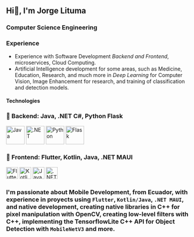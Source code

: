 ## Hi👋, I'm Jorge Lituma

### Computer Science Engineering

### Experience
- Experience with Software Development *Backend and Frontend*, microservices, Cloud Computing.
- Artificial Intelligence development for some areas, such as Medicine, Education, Research, and much more in *Deep Learning* for Computer Vision, Image Enhancement for research, and training of classification and detection models.

#### Technologies
### 🧠 Backend: Java, .NET C#, Python Flask  
<p> 
  <img src="https://1000marcas.net/wp-content/uploads/2020/11/Java-logo.png" alt="Java" height="50"/>
  <img src="https://geekstorming.wordpress.com/wp-content/uploads/2019/12/7e49c-1mfohvi5b1xzkytxiaky7pq.png" alt=".NET" height="50"/>
  <img src="https://images.ctfassets.net/em6l9zw4tzag/oVfiswjNH7DuCb7qGEBPK/b391db3a1d0d3290b96ce7f6aacb32b0/python.png" alt="Python" height="50"/>
  <img src="https://img.shields.io/badge/Flask-000000?style=for-the-badge&logo=flask&logoColor=white" alt="Flask" height="50"/>
</p>

### 🎨 Frontend: Flutter, Kotlin, Java, .NET MAUI  
<p> 
  <img src="https://storage.googleapis.com/cms-storage-bucket/c823e53b3a1a7b0d36a9.png" alt="Flutter" height="32"/>
  <img src="https://cdn-images-1.medium.com/max/480/1*jA64NTovT-efZ96tcq-X5g.png" alt="Kotlin" height="32"/>
  <img src="https://1000marcas.net/wp-content/uploads/2020/11/Java-logo.png" alt="Java" height="32"/>
  <img src="https://img.shields.io/badge/.NET_MAUI-512BD4?style=for-the-badge&logo=dotnet&logoColor=white" alt=".NET MAUI" height="32"/>
</p>

<!--### Proyects
- [Mobile Development with native libs C++]()
- [Alzheimer's Detection Model with published Article]()-->
### I'm passionate about Mobile Development, from Ecuador, with experience in proyects using `Flutter`, `Kotlin/Java`, `.NET MAUI`, and native development, creating native libraries in C++ for pixel manipulation with OpenCV, creating low-level filters with C++, implementing the TensorflowLite C++ API for Object Detection with `MobileNetV3` and more.
